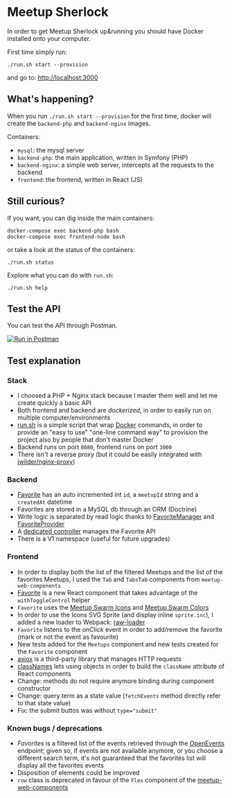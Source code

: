 # Meetup Sherlock

In order to get Meetup Sherlock up&running you should have Docker installed onto your computer.

First time simply run:
```
./run.sh start --provision
```

and go to: [http://localhost:3000]()

## What's happening?

When you run `./run.sh start --provision` for the first time, docker will create the `backend-php` and `backend-nginx` images.

Containers:
- `mysql`: the mysql server
- `backend-php`: the main application, written in Symfony (PHP)
- `backend-nginx`: a simple web server, intercepts all the requests to the backend
- `frontend`: the frontend, written in React (JS)

## Still curious?

If you want, you can dig inside the main containers:

```
docker-compose exec backend-php bash
docker-compose exec frontend-node bash
```

or take a look at the status of the containers:

```
./run.sh status
```

Explore what you can do with `run.sh`:
```
./run.sh help
```

## Test the API

You can test the API through Postman.

[![Run in Postman](https://run.pstmn.io/button.svg)](https://app.getpostman.com/run-collection/03cb31159346ec8f9f64)

## Test explanation

### Stack

- I choosed a PHP + Nginx stack because I master them well and let me create quickly a basic API
- Both frontend and backend are *dockerized*, in order to easily run on multiple computer/environments 
- [run.sh](blob/master/run.sh) is a simple script that wrap [Docker](https://www.docker.com/) commands, in order to provide an "easy to use" "one-line command way" to provision the project also by people that don't master Docker
- Backend runs on port `8080`, frontend runs on port `3000`
- There isn't a reverse proxy (but it could be easily integrated with [jwilder/nginx-proxy](https://github.com/jwilder/nginx-proxy))

### Backend

- [Favorite](blob/master/backend/src/Entity/Favorite.php) has an auto incremented int `id`, a `meetupId` string and a `createdAt` datetime
- Favorites are stored in a MySQL db through an ORM (Doctrine)
- Write logic is separated by read logic thanks to [FavoriteManager](blob/master/backend/src/Favorite/FavoriteManager.php) and [FavoriteProvider](blob/master/backend/src/Favorite/FavoriteProvider.php)
- A [dedicated controller](blob/master/backend/src/Controller/Api/V1/FavoriteController.php) manages the Favorite API
- There is a V1 namespace (useful for future upgrades)

### Frontend

- In order to display both the list of the filtered Meetups and the list of the favorites Meetups, I used the `Tab` and `TabsTab` components from `meetup-web-components`
- [Favorite](blob/master/frontend/src/components/Favorite.jsx) is a new React component that takes advantage of the `withToggleControl` helper
- `Favorite` uses the [Meetup Swarm Icons](https://github.com/meetup/swarm-icons) and [Meetup Swarm Colors](https://meetup.github.io/swarm-design-system/design/color/)
- In order to use the Icons SVG Sprite (and display inline `sprite.inc`), I added a new loader to Webpack: [raw-loader](https://github.com/webpack-contrib/raw-loader)
- `Favorite` listens to the *onClick* event in order to add/remove the favorite (mark or not the event as favourite)
- New tests added for the `Meetups` component and new tests created for the `Favorite` component
- [axiox](https://github.com/axios/axios) is a third-party library that manages HTTP requests
- [classNames](https://github.com/JedWatson/classnames) lets using objects in order to build the `className` attribute of React components
- Change: methods do not require anymore binding during component constructor
- Change: query term as a state value (`fetchEvents` method directly refer to that state value)
- Fix: the submit buttos was without `type="submit"`

### Known bugs / deprecations

- *Favorites* is a filtered list of the events retrieved through the [OpenEvents](https://www.meetup.com/meetup_api/docs/2/open_events/) endpoint; given so, if events are not available anymore, or you choose a different search term, it's not guaranteed that the favorites list will display all the favorites events
- Disposition of elements could be improved
- `row` class is deprecated in favour of the `Flex` component of the [meetup-web-components](https://github.com/meetup/meetup-web-components)